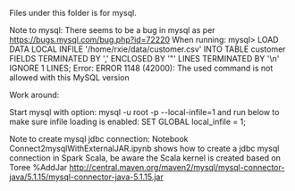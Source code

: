 Files under this folder is for mysql.

Note to mysql:
There seems to be a bug in mysql as per https://bugs.mysql.com/bug.php?id=72220
When running:
mysql> LOAD DATA LOCAL INFILE '/home/rxie/data/customer.csv'  INTO TABLE customer  FIELDS TERMINATED BY ','  ENCLOSED BY '"' LINES TERMINATED BY '\n' IGNORE 1 LINES;
Error:
ERROR 1148 (42000): The used command is not allowed with this MySQL version

Work around:

Start mysql with option:
mysql -u root -p  --local-infile=1
and run below to make sure infile loading is enabled:
SET GLOBAL local_infile = 1;

Note to create mysql jdbc connection:
Notebook Connect2mysqlWithExternalJAR.ipynb shows how to create a jdbc mysql connection in Spark Scala, be aware the Scala kernel is created based on Toree
%AddJar http://central.maven.org/maven2/mysql/mysql-connector-java/5.1.15/mysql-connector-java-5.1.15.jar


